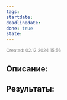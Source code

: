 ```yaml
---
tags: 
startdate: 
deadlinedate: 
done: true
state:
---
```

<span style="font-size:12px; color:#888888;">Created: 02.12.2024 15:56</span>

## Описание:


## Результаты:


